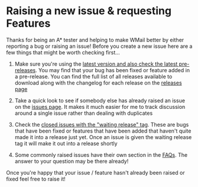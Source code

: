 # Raising a new issue & requesting Features

Thanks for being an A* tester and helping to make WMail better by either reporting a bug or raising an issue! Before you create a new issue here are a few things that might be worth checking first...

1. Make sure you're using the [latest version and also check the latest pre-releases](https://github.com/openwmail/openwmail/releases). You may find that your bug has been fixed or feature added in a pre-release. You can find the full list of all releases available to download along with the changelog for each release on the [releases page](https://github.com/openwmail/openwmail/releases)

2. Take a quick look to see if somebody else has already raised an issue on the [issues page](https://github.com/openwmail/openwmail/issues). It makes it much easier for me to track discussion around a single issue rather than dealing with duplicates

3. Check the [closed issues with the "waiting release" tag](https://github.com/openwmail/openwmail/issues?q=is%3Aissue+label%3AWaiting-release+is%3Aclosed). These are bugs that have been fixed or features that have been added that haven't quite made it into a release just yet. Once an issue is given the waiting release tag it will make it out into a release shortly

4. Some commonly raised issues have their own section in the [FAQs](https://github.com/openwmail/openwmail/wiki/FAQs). The answer to your question may be there already!

Once you're happy that your issue / feature hasn't already been raised or fixed feel free to raise it!
